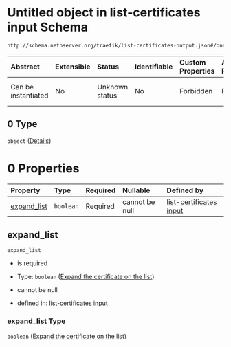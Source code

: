 # Untitled object in list-certificates input Schema

```txt
http://schema.nethserver.org/traefik/list-certificates-output.json#/oneOf/0
```



| Abstract            | Extensible | Status         | Identifiable | Custom Properties | Additional Properties | Access Restrictions | Defined In                                                                                      |
| :------------------ | :--------- | :------------- | :----------- | :---------------- | :-------------------- | :------------------ | :---------------------------------------------------------------------------------------------- |
| Can be instantiated | No         | Unknown status | No           | Forbidden         | Forbidden             | none                | [list-certificates-output.json\*](traefik/list-certificates-output.json "open original schema") |

## 0 Type

`object` ([Details](list-certificates-output-oneof-0.md))

# 0 Properties

| Property                     | Type      | Required | Nullable       | Defined by                                                                                                                                                                                                        |
| :--------------------------- | :-------- | :------- | :------------- | :---------------------------------------------------------------------------------------------------------------------------------------------------------------------------------------------------------------- |
| [expand\_list](#expand_list) | `boolean` | Required | cannot be null | [list-certificates input](list-certificates-output-oneof-0-properties-expand-the-certificate-on-the-list.md "http://schema.nethserver.org/traefik/list-certificates-output.json#/oneOf/0/properties/expand_list") |

## expand\_list



`expand_list`

*   is required

*   Type: `boolean` ([Expand the certificate on the list](list-certificates-output-oneof-0-properties-expand-the-certificate-on-the-list.md))

*   cannot be null

*   defined in: [list-certificates input](list-certificates-output-oneof-0-properties-expand-the-certificate-on-the-list.md "http://schema.nethserver.org/traefik/list-certificates-output.json#/oneOf/0/properties/expand_list")

### expand\_list Type

`boolean` ([Expand the certificate on the list](list-certificates-output-oneof-0-properties-expand-the-certificate-on-the-list.md))
